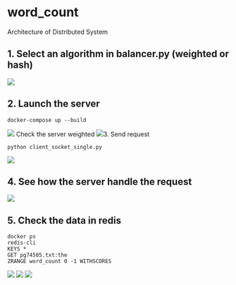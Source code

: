 # word_count
  Architecture of Distributed System

## 1. Select an algorithm in balancer.py (weighted or hash)
<image src = "./images/select.png">
  
## 2. Launch the server
```
docker-compose up --build
```
<image src = "./images/create.png">
  Check the server weighted
  <image src = "./images/weighted.png"

## 3. Send request
```
python client_socket_single.py
```
<image src = "./images/client.png">

## 4. See how the server handle the request
<image src = "./images/server.png">

## 5. Check the data in redis
```
docker ps
redis-cli
KEYS *
GET pg74505.txt:the
ZRANGE word_count 0 -1 WITHSCORES
```
<image src = "./images/redis.png">
<image src = "./images/key.png">
<image src = "./images/word_count.png">

